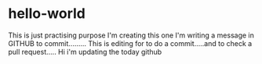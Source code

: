 # hello-world
This is just practising purpose I'm creating this one
I'm writing  a message in GITHUB to commit.........
This is editing for to do a commit.....and to check a pull request.....
Hi i'm updating the today github
